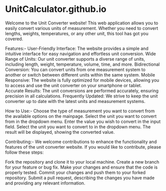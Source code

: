 # UnitCalculator.github.io

Welcome to the Unit Converter website! This web application allows you to easily convert various units of measurement. Whether you need to convert lengths, weights, temperatures, or any other unit, this tool has got you covered.

Features:- 
User-Friendly Interface: The website provides a simple and intuitive interface for easy navigation and effortless unit conversion.
Wide Range of Units: Our unit converter supports a diverse range of units, including length, weight, temperature, volume, time, and more.
Bidirectional Conversion: You can convert units from one measurement system to another or switch between different units within the same system.
Mobile Responsive: The website is fully optimized for mobile devices, allowing you to access and use the unit converter on your smartphone or tablet.
Accurate Results: The unit conversions are performed accurately, ensuring precision in all calculations.
Frequently Updated: We strive to keep the unit converter up to date with the latest units and measurement systems.

How to Use:-
Choose the type of measurement you want to convert from the available options on the mainpage.
Select the unit you want to convert from in the dropdown menu.
Enter the value you wish to convert in the input field.
Select the unit you want to convert to in the dropdown menu.
The result will be displayed, showing the converted value.

Contributing:-
We welcome contributions to enhance the functionality and features of the unit converter website. If you would like to contribute, please follow these steps:

Fork the repository and clone it to your local machine.
Create a new branch for your feature or bug fix.
Make your changes and ensure that the code is properly tested.
Commit your changes and push them to your forked repository.
Submit a pull request, describing the changes you have made and providing any relevant information.
